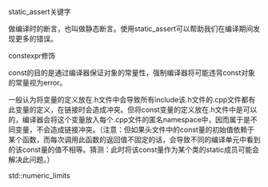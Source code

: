 static\_assert关键字

做编译时的断言，也叫做静态断言。使用static\_assert可以帮助我们在编译期间发现更多的错误。



constexpr修饰

const的目的是通过编译器保证对象的常量性，强制编译器将可能违背const对象的常量视为error。

一般认为将变量的定义放在.h文件中会导致所有include该.h文件的.cpp文件都有此变量的定义，在链接时会造成冲突。但将const变量的定义放在.h文件中是可以的，编译器会将这个变量放入每个.cpp文件的匿名namespace中，因而属于是不同变量，不会造成链接冲突。（注意：但如果头文件中的const量的初始值依赖于某个函数，而每次调用此函数的返回值不固定的话，会导致不同的编译单元中看到的该const量的值不相等。猜测：此时将该const量作为某个类的static成员可能会解决此问题。）







std::numeric\_limits

